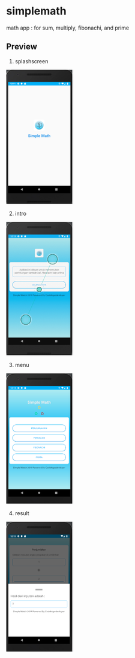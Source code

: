 # simplemath
math app : for sum, multiply, fibonachi, and prime


## Preview
1. splashscreen

<img src="https://github.com/alzaichsank/simplemath/blob/master/picture/splashscreen.PNG" width=176/>&nbsp; 


2. intro

<img src="https://github.com/alzaichsank/simplemath/blob/master/picture/intro.PNG" width=176/>&nbsp; 


3. menu

<img src="https://github.com/alzaichsank/simplemath/blob/master/picture/menu.PNG" width=176/>&nbsp; 


4. result

<img src="https://github.com/alzaichsank/simplemath/blob/master/picture/result.PNG" width=176/>&nbsp;
